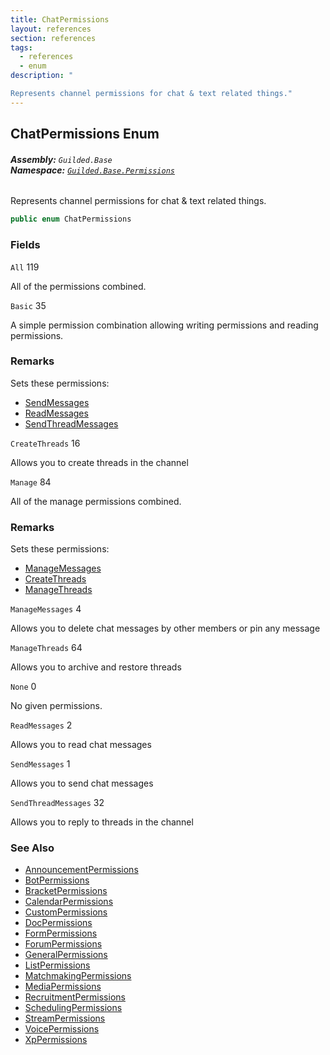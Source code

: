 ```yaml
---
title: ChatPermissions
layout: references
section: references
tags:
  - references
  - enum
description: "

Represents channel permissions for chat & text related things."
---
```


## ChatPermissions Enum
###### **Assembly:** `Guilded.Base`<br/>**Namespace:** [`Guilded.Base.Permissions`](Guilded.Base.Permissions 'Guilded.Base.Permissions')

Represents channel permissions for chat & text related things.

```csharp
public enum ChatPermissions
```
### Fields

<a name='Guilded.Base.Permissions.ChatPermissions.All'></a>

`All` 119

All of the permissions combined.

<a name='Guilded.Base.Permissions.ChatPermissions.Basic'></a>

`Basic` 35

A simple permission combination allowing writing permissions and reading permissions.

### Remarks
  
Sets these permissions:  
- [SendMessages](ChatPermissions#Guilded.Base.Permissions.ChatPermissions.SendMessages 'Guilded.Base.Permissions.ChatPermissions.SendMessages')  
- [ReadMessages](ChatPermissions#Guilded.Base.Permissions.ChatPermissions.ReadMessages 'Guilded.Base.Permissions.ChatPermissions.ReadMessages')  
- [SendThreadMessages](ChatPermissions#Guilded.Base.Permissions.ChatPermissions.SendThreadMessages 'Guilded.Base.Permissions.ChatPermissions.SendThreadMessages')

<a name='Guilded.Base.Permissions.ChatPermissions.CreateThreads'></a>

`CreateThreads` 16

Allows you to create threads in the channel

<a name='Guilded.Base.Permissions.ChatPermissions.Manage'></a>

`Manage` 84

All of the manage permissions combined.

### Remarks
  
Sets these permissions:  
- [ManageMessages](ChatPermissions#Guilded.Base.Permissions.ChatPermissions.ManageMessages 'Guilded.Base.Permissions.ChatPermissions.ManageMessages')  
- [CreateThreads](ChatPermissions#Guilded.Base.Permissions.ChatPermissions.CreateThreads 'Guilded.Base.Permissions.ChatPermissions.CreateThreads')  
- [ManageThreads](ChatPermissions#Guilded.Base.Permissions.ChatPermissions.ManageThreads 'Guilded.Base.Permissions.ChatPermissions.ManageThreads')

<a name='Guilded.Base.Permissions.ChatPermissions.ManageMessages'></a>

`ManageMessages` 4

Allows you to delete chat messages by other members or pin any message

<a name='Guilded.Base.Permissions.ChatPermissions.ManageThreads'></a>

`ManageThreads` 64

Allows you to archive and restore threads

<a name='Guilded.Base.Permissions.ChatPermissions.None'></a>

`None` 0

No given permissions.

<a name='Guilded.Base.Permissions.ChatPermissions.ReadMessages'></a>

`ReadMessages` 2

Allows you to read chat messages

<a name='Guilded.Base.Permissions.ChatPermissions.SendMessages'></a>

`SendMessages` 1

Allows you to send chat messages

<a name='Guilded.Base.Permissions.ChatPermissions.SendThreadMessages'></a>

`SendThreadMessages` 32

Allows you to reply to threads in the channel

### See Also
- [AnnouncementPermissions](AnnouncementPermissions 'Guilded.Base.Permissions.AnnouncementPermissions')
- [BotPermissions](BotPermissions 'Guilded.Base.Permissions.BotPermissions')
- [BracketPermissions](BracketPermissions 'Guilded.Base.Permissions.BracketPermissions')
- [CalendarPermissions](CalendarPermissions 'Guilded.Base.Permissions.CalendarPermissions')
- [CustomPermissions](CustomPermissions 'Guilded.Base.Permissions.CustomPermissions')
- [DocPermissions](DocPermissions 'Guilded.Base.Permissions.DocPermissions')
- [FormPermissions](FormPermissions 'Guilded.Base.Permissions.FormPermissions')
- [ForumPermissions](ForumPermissions 'Guilded.Base.Permissions.ForumPermissions')
- [GeneralPermissions](GeneralPermissions 'Guilded.Base.Permissions.GeneralPermissions')
- [ListPermissions](ListPermissions 'Guilded.Base.Permissions.ListPermissions')
- [MatchmakingPermissions](MatchmakingPermissions 'Guilded.Base.Permissions.MatchmakingPermissions')
- [MediaPermissions](MediaPermissions 'Guilded.Base.Permissions.MediaPermissions')
- [RecruitmentPermissions](RecruitmentPermissions 'Guilded.Base.Permissions.RecruitmentPermissions')
- [SchedulingPermissions](SchedulingPermissions 'Guilded.Base.Permissions.SchedulingPermissions')
- [StreamPermissions](StreamPermissions 'Guilded.Base.Permissions.StreamPermissions')
- [VoicePermissions](VoicePermissions 'Guilded.Base.Permissions.VoicePermissions')
- [XpPermissions](XpPermissions 'Guilded.Base.Permissions.XpPermissions')